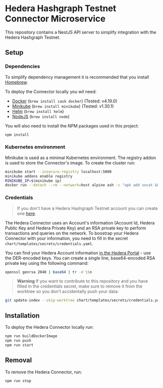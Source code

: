 # Hedera Hashgraph Testnet Connector Microservice

This repository contains a NestJS API server to simplify integration with the Hedera Hashgraph Testnet.

## Setup

### Dependencies

To simplify dependency management it is recommended that you install [Homebrew](http://brew.sh).

To deploy the Connector locally you wil need:

* [Docker](https://docker.com) (`brew install cask docker`) (Tested: v4.19.0)
* [Minikube](https://minikube.sigs.k8s.io/) (`brew install minikube`) (Tested: v1.30.1)
* [Helm](https://helm.sh) (`brew install helm`)
* [NodeJS](https://nodejs.org) (`brew install node`)

You will also need to install the NPM packages used in this project:

```bash
npm install
```

### Kubernetes environment

Minikube is used as a minimal Kubernetes environment. The registry addon is used to store the Connector's image. To create the cluster run:


```bash
minikube start --insecure-registry localhost:5000
minikube addons enable registry
MINIKUBE_IP=$(minikube ip)
docker run --detach --rm --network=host alpine ash -c "apk add socat && socat TCP-LISTEN:5000,reuseaddr,fork TCP:$MINIKUBE_IP:5000"
```

### Credentials

> If you don't have a Hedera Hashgraph Testnet account you can create one [here](https://portal.hedera.com/register).

The Hedera Connector uses an Account's information (Account Id, Hedera Public Key and Hedera Private Key) and an RSA private key to perform transactions and queries on the network. To boostrap your Hedera Connector with your information, you need to fill in the secret `chart/templates/secrets/credentials.yaml`.

You can find your Hedera Account information [in the Hedera Portal](https://portal.hedera.com) - use the DER-encoded keys.
You can create a single line, base64-encoded RSA private key using the following command:

```bash
openssl genrsa 2048 | base64 | tr -d \\n
```

> **Warning**
> If you want to contribute to this repository and you have filled in the credentials secret, make sure to remove it from the worktree so you don't accidentally push your data:


```bash
git update-index --skip-worktree chart/templates/secrets/credentials.yaml
```


## Installation

To deploy the Hedera Connector locally run:

```bash
npm run buildDockerImage
npm run push
npm run start
```

## Removal

To remove the Hedera Connector, run:

```bash
npm run stop
```